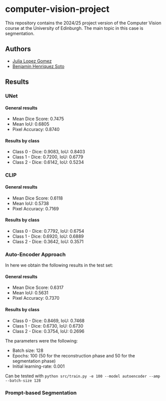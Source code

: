 # computer-vision-project

This repository contains the 2024/25 project version of the Computer Vision course at the University of Edinburgh. The main topic in this case is segmentation.

## Authors
- [Julia Lopez Gomez](https://github.com/julialopezgomez)
- [Benjamin Henriquez Soto](https://github.com/bhenriquezsoto)

## Results

### UNet

#### General results
- Mean Dice Score: 0.7475
- Mean IoU: 0.6805
- Pixel Accuracy: 0.8740

#### Results by class
- Class 0 - Dice: 0.9083, IoU: 0.8403
- Class 1 - Dice: 0.7200, IoU: 0.6779
- Class 2 - Dice: 0.6142, IoU: 0.5234

### CLIP

#### General results

- Mean Dice Score: 0.6118                                                               
- Mean IoU: 0.5738
- Pixel Accuracy: 0.7169

#### Results by class
- Class 0 - Dice: 0.7792, IoU: 0.6754
- Class 1 - Dice: 0.6920, IoU: 0.6889
- Class 2 - Dice: 0.3642, IoU: 0.3571

### Auto-Encoder Approach
In here we obtain the following results in the test set:

#### General results

- Mean Dice Score: 0.6317                                                               
- Mean IoU: 0.5631
- Pixel Accuracy: 0.7370

#### Results by class
- Class 0 - Dice: 0.8469, IoU: 0.7468
- Class 1 - Dice: 0.6730, IoU: 0.6730
- Class 2 - Dice: 0.3754, IoU: 0.2696


The parameters were the following:

- Batch size: 128
- Epochs: 100 (50 for the reconstruction phase and 50 for the segmentation phase)
- Initial learning-rate: 0.001

Can be tested with `python src/train.py -e 100 --model autoencoder --amp --batch-size 128`

### Prompt-based Segmentation
